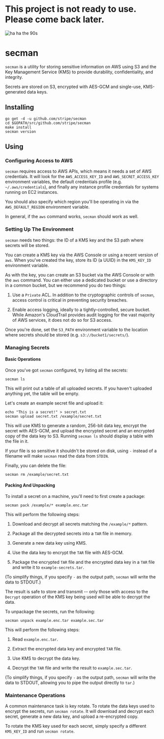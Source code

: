 # This project is not ready to use. Please come back later.

![ha ha the 90s](http://i.imgur.com/3HvHOnm.gif)

# secman

`secman` is a utility for storing sensitive information on AWS using S3
and the Key Management Service (KMS) to provide durability,
confidentiality, and integrity.

Secrets are stored on S3, encrypted with AES-GCM and single-use,
KMS-generated data keys.

## Installing

```shell
go get -d -u github.com/stripe/secman
cd $GOPATH/src/github.com/stripe/secman
make install
secman version
```

## Using

### Configuring Access to AWS

`secman` requires access to AWS APIs, which means it needs a set of AWS
credentials. It will look for the `AWS_ACCESS_KEY_ID` and
`AWS_SECRET_ACCESS_KEY` environment variables, the default credentials
profile (e.g. `~/.aws/credentials`), and finally any instance profile
credentials for systems running on EC2 instances.

You should also specify which region you'll be operating in via the
`AWS_DEFAULT_REGION` environment variable.

In general, if the `aws` command works, `secman` should work as well.

### Setting Up The Environment

`secman` needs two things: the ID of a KMS key and the S3 path where
secrets will be stored.

You can create a KMS key via the AWS Console or using a recent version
of `aws`. When you've created the key, store its ID (a UUID) in the
`KMS_KEY_ID` environment variable.

As with the key, you can create an S3 bucket via the AWS Console or with
the `aws` command. You can either use a dedicated bucket or use a
directory in a common bucket, but we recommend you do two things:

1. Use a `Private` ACL. In addition to the cryptographic controls of
   `secman`, access control is critical in preventing security breaches.

2. Enable access logging, ideally to a tightly-controlled, secure
   bucket. While Amazon's CloudTrail provides audit logging for the vast
   majority of AWS services, it does not do so for S3 access.

Once you're done, set the `S3_PATH` environment variable to the location
where secrets should be stored (e.g. `s3://bucket1/secrets/`).

### Managing Secrets

#### Basic Operations

Once you've got `secman` configured, try listing all the secrets:

```shell
secman ls
```

This will print out a table of all uploaded secrets. If you haven't
uploaded anything yet, the table will be empty.

Let's create an example secret file and upload it:

```shell
echo "This is a secret!" > secret.txt
secman upload secret.txt /example/secret.txt
```

This will use KMS to generate a random, 256-bit data key, encrypt the
secret with AES-GCM, and upload the encrypted secret and an encrypted
copy of the data key to S3. Running `secman ls` should display a table
with the file in it.

If your file is so sensitive it shouldn't be stored on disk, using `-`
instead of a filename will make `secman` read the data from `STDIN`.

Finally, you can delete the file:

```shell
secman rm /example/secret.txt
```

#### Packing And Unpacking

To install a secret on a machine, you'll need to first create a package:

```shell
secman pack /example/* example.enc.tar
```

This will perform the following steps:

1. Download and decrypt all secrets matching the `/example/*` pattern.

2. Package all the decrypted secrets into a `TAR` file in memory.

3. Generate a new data key using KMS.

4. Use the data key to encrypt the `TAR` file with AES-GCM.

5. Package the encrypted `TAR` file and the encrypted data key in a
   `TAR` file and write it to `example-secrets.tar`.

(To simplify things, if you specify `-` as the output path,
`secman` will write the data to STDOUT.)

The result is safe to store and transmit -- only those with access to
the `Decrypt` operation of the KMS key being used will be able to
decrypt the data.

To unpackage the secrets, run the following:

```shell
secman unpack example.enc.tar example.sec.tar
```

This will perform the following steps:

1. Read `example.enc.tar`.

2. Extract the encrypted data key and encrypted `TAR` file.

3. Use KMS to decrypt the data key.

4. Decrypt the `TAR` file and write the result to `example.sec.tar`.

(To simplify things, if you specify `-` as the output path, `secman`
will write the data to STDOUT, allowing you to pipe the output directly
to `tar`.)

### Maintenance Operations

A common maintenance task is key rotate. To rotate the data keys used to
encrypt the secrets, run `secman rotate`. It will download and decrypt
each secret, generate a new data key, and upload a re-encrypted copy.

To rotate the KMS key used for each secret, simply specify a different
`KMS_KEY_ID` and run `secman rotate`.
